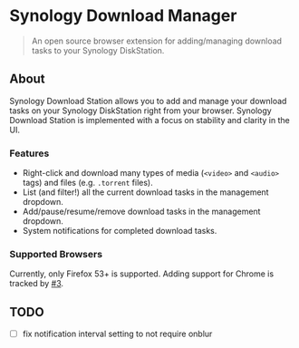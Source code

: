 # Synology Download Manager

> An open source browser extension for adding/managing download tasks to your Synology DiskStation.

## About

Synology Download Station allows you to add and manage your download tasks on your Synology DiskStation right from your browser. Synology Download Station is implemented with a focus on stability and clarity in the UI.

### Features

- Right-click and download many types of media (`<video>` and `<audio>` tags) and files (e.g. `.torrent` files).
- List (and filter!) all the current download tasks in the management dropdown.
- Add/pause/resume/remove download tasks in the management dropdown.
- System notifications for completed download tasks.

### Supported Browsers

Currently, only Firefox 53+ is supported. Adding support for Chrome is tracked by [#3](https://github.com/seansfkelley/synology/issues/3).

## TODO

- [ ] fix notification interval setting to not require onblur
